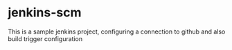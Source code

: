 # jenkins-scm
This is a sample jenkins project, configuring a connection to github and also build trigger configuration
